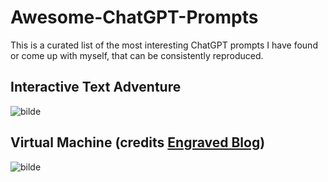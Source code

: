 # Awesome-ChatGPT-Prompts

This is a curated list of the most interesting ChatGPT prompts I have found or come up with myself, that can be consistently reproduced.

## Interactive Text Adventure
![bilde](https://user-images.githubusercontent.com/12898765/205519989-ca204105-877c-46d2-a4c4-a76564ff8032.png)

## Virtual Machine (credits [Engraved Blog](https://www.engraved.blog/building-a-virtual-machine-inside/))
![bilde](https://user-images.githubusercontent.com/12898765/205520173-680e4fa5-aa26-4e33-ae15-6c424660a12f.png)
